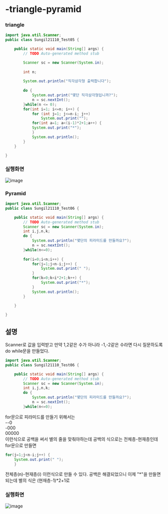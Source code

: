 # -triangle-pyramid

### triangle

```java
import java.util.Scanner;
public class Sungil21110_Test05 {

	public static void main(String[] args) {
		// TODO Auto-generated method stub

		Scanner sc = new Scanner(System.in);
		
		int n;
		
		System.out.println("직각삼각형 출력합니다");
		
		do {
			System.out.print("몇단 직각삼각형입니까?");
			n = sc.nextInt();
		}while(n <= 0);
		for(int i=1; i<=n; i++) {
			for (int j=1; j<=n-i; j++)
				System.out.print("");
			for(int a=1; a<(i-1)*2+1;a++) {
			System.out.print("*");
			}			
			System.out.println();
		}
	}

}
```
### 실행화면
![image](https://user-images.githubusercontent.com/123055714/224196982-7820a91b-dbdc-405a-acd9-10f33eeee7e2.png)


### Pyramid

```java
import java.util.Scanner;
public class Sungil21110_Test06 {

	public static void main(String[] args) {
		// TODO Auto-generated method stub
		Scanner sc = new Scanner(System.in);
		int i,j,n,k;
		do {
			System.out.println("몇단의 피라미드를 만들까요?");
			n = sc.nextInt();
		}while(n<=0);
		
		for(i=0;i<n;i++) {
			for(j=1;j<n-i;j++) {
				System.out.print(" ");
			}
			for(k=0;k<i*2+1;k++) {
				System.out.print("*");
			}
			System.out.println();
		}
	
	}

}
```

## 설명
Scanner로 값을 입력받고 만약 1,2같은 수가 아니라 -1,-2같은 수라면 다시 질문하도록 do while문을 만들었다.
```java
import java.util.Scanner;
public class Sungil21110_Test06 {

	public static void main(String[] args) {
		// TODO Auto-generated method stub
		Scanner sc = new Scanner(System.in);
		int i,j,n,k;
		do {
			System.out.println("몇단의 피라미드를 만들까요?");
			n = sc.nextInt();
		}while(n<=0);

```

for문으로 피라미드를 만들기 위해서는<br>
--0<br>
-000<br>
00000<br>
이런식으로 공백을 써서 별의 줄을 맞춰야하는데
공백의 식으로는 전체층-현재층인데 for문으로 만들면
```java
for(j=1;j<n-i;j++) {
	System.out.print(" ");
	}
```
전체층(n)-현재층(i) 이런식으로 만들 수 있다. 공백은 해결되었으니 이제 "*"을 만들면되는데
별의 식은 (현재층-1)*2+1로 

### 실행화면
![image](https://user-images.githubusercontent.com/123055714/224196534-150470ba-3597-4d93-b27d-394e704aa699.png)

